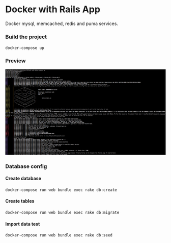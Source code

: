 # Docker with Rails App
Docker mysql, memcached, redis and puma services.

### Build the project
```
docker-compose up
```

### Preview
![Preview](https://raw.githubusercontent.com/kalelc/docker-compose-rails/master/img/example.png)

### Database config
#### Create database
```
docker-compose run web bundle exec rake db:create
```
#### Create tables
```
docker-compose run web bundle exec rake db:migrate
```
#### Import data test
```
docker-compose run web bundle exec rake db:seed
```
